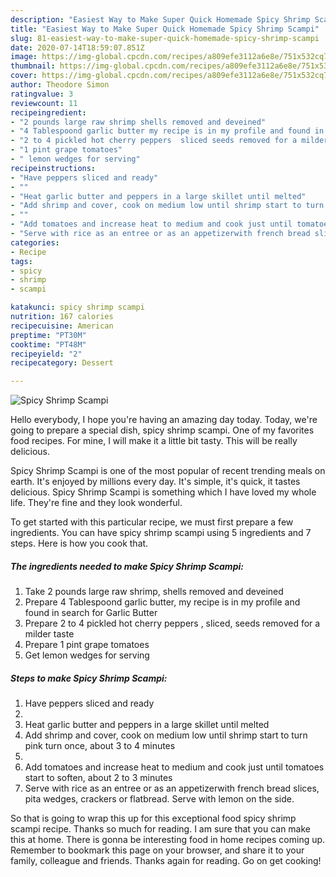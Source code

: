 ```yaml
---
description: "Easiest Way to Make Super Quick Homemade Spicy Shrimp Scampi"
title: "Easiest Way to Make Super Quick Homemade Spicy Shrimp Scampi"
slug: 81-easiest-way-to-make-super-quick-homemade-spicy-shrimp-scampi
date: 2020-07-14T18:59:07.851Z
image: https://img-global.cpcdn.com/recipes/a809efe3112a6e8e/751x532cq70/spicy-shrimp-scampi-recipe-main-photo.jpg
thumbnail: https://img-global.cpcdn.com/recipes/a809efe3112a6e8e/751x532cq70/spicy-shrimp-scampi-recipe-main-photo.jpg
cover: https://img-global.cpcdn.com/recipes/a809efe3112a6e8e/751x532cq70/spicy-shrimp-scampi-recipe-main-photo.jpg
author: Theodore Simon
ratingvalue: 3
reviewcount: 11
recipeingredient:
- "2 pounds large raw shrimp shells removed and deveined"
- "4 Tablespoond garlic butter my recipe is in my profile and found in search for Garlic Butter"
- "2 to 4 pickled hot cherry peppers  sliced seeds removed for a milder taste"
- "1 pint grape tomatoes"
- " lemon wedges for serving"
recipeinstructions:
- "Have peppers sliced and ready"
- ""
- "Heat garlic butter and peppers in a large skillet until melted"
- "Add shrimp and cover, cook on medium low until shrimp start to turn pink turn once, about 3 to 4 minutes"
- ""
- "Add tomatoes and increase heat to medium and cook just until tomatoes start to soften, about 2 to 3 minutes"
- "Serve with rice as an entree or as an appetizerwith french bread slices, pita wedges, crackers or flatbread. Serve with lemon on the side."
categories:
- Recipe
tags:
- spicy
- shrimp
- scampi

katakunci: spicy shrimp scampi 
nutrition: 167 calories
recipecuisine: American
preptime: "PT30M"
cooktime: "PT48M"
recipeyield: "2"
recipecategory: Dessert

---
```



![Spicy Shrimp Scampi](https://img-global.cpcdn.com/recipes/a809efe3112a6e8e/751x532cq70/spicy-shrimp-scampi-recipe-main-photo.jpg)

Hello everybody, I hope you're having an amazing day today. Today, we're going to prepare a special dish, spicy shrimp scampi. One of my favorites food recipes. For mine, I will make it a little bit tasty. This will be really delicious.

Spicy Shrimp Scampi is one of the most popular of recent trending meals on earth. It's enjoyed by millions every day. It's simple, it's quick, it tastes delicious. Spicy Shrimp Scampi is something which I have loved my whole life. They're fine and they look wonderful.




To get started with this particular recipe, we must first prepare a few ingredients. You can have spicy shrimp scampi using 5 ingredients and 7 steps. Here is how you cook that.

<!--inarticleads1-->

##### The ingredients needed to make Spicy Shrimp Scampi:

1. Take 2 pounds large raw shrimp, shells removed and deveined
1. Prepare 4 Tablespoond garlic butter, my recipe is in my profile and found in search for Garlic Butter
1. Prepare 2 to 4 pickled hot cherry peppers , sliced, seeds removed for a milder taste
1. Prepare 1 pint grape tomatoes
1. Get  lemon wedges for serving




<!--inarticleads2-->

##### Steps to make Spicy Shrimp Scampi:

1. Have peppers sliced and ready
1. 
1. Heat garlic butter and peppers in a large skillet until melted
1. Add shrimp and cover, cook on medium low until shrimp start to turn pink turn once, about 3 to 4 minutes
1. 
1. Add tomatoes and increase heat to medium and cook just until tomatoes start to soften, about 2 to 3 minutes
1. Serve with rice as an entree or as an appetizerwith french bread slices, pita wedges, crackers or flatbread. Serve with lemon on the side.




So that is going to wrap this up for this exceptional food spicy shrimp scampi recipe. Thanks so much for reading. I am sure that you can make this at home. There is gonna be interesting food in home recipes coming up. Remember to bookmark this page on your browser, and share it to your family, colleague and friends. Thanks again for reading. Go on get cooking!
